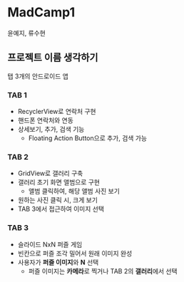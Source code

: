 # MadCamp1
윤예지, 류수현

## 프로젝트 이름 생각하기
탭 3개의 안드로이드 앱

### TAB 1
- RecyclerView로 연락처 구현 
- 핸드폰 연락처와 연동
- 상세보기, 추가, 검색 기능
  - Floating Action Button으로 추가, 검색 가능

### TAB 2
- GridView로 갤러리 구축
- 갤러리 초기 화면 앨범으로 구현
  - 앨범 클릭하여, 해당 앨범 사진 보기
- 원하는 사진 클릭 시, 크게 보기 
- TAB 3에서 접근하여 이미지 선택

### TAB 3
- 슬라이드 NxN 퍼즐 게임
- 빈칸으로 퍼즐 조각 밀어서 원래 이미지 완성
- 사용자가 **퍼즐 이미지**와 **N** 선택
  - 퍼즐 이미지는 **카메라**로 찍거나 TAB 2의 **갤러리**에서 선택

